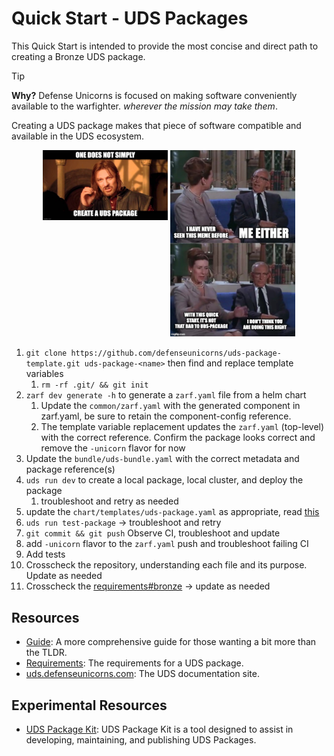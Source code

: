 # Quick Start - UDS Packages

This Quick Start is intended to provide the most concise and direct path to creating a Bronze UDS package.

> [!TIP]
> **Why?**
> Defense Unicorns is focused on making software conveniently available to the warfighter. _wherever the mission may take them_.
>
> Creating a UDS package makes that piece of software compatible and available in the UDS ecosystem.

<p align="center">
    <img align="top" src=".images/boromir.png" alt="alt text" width="200">
    <img src=".images/wat-no-not-that-wat.png" alt="alt text" width="200">
</p>

1. `git clone https://github.com/defenseunicorns/uds-package-template.git uds-package-<name>` then find and replace template variables
    1. `rm -rf .git/ && git init`
2. `zarf dev generate -h` to generate a `zarf.yaml` file from a helm chart
   1. Update the `common/zarf.yaml` with the generated component in zarf.yaml, be sure to retain the component-config reference.
   2. The template variable replacement updates the `zarf.yaml` (top-level) with the correct reference. Confirm the package looks correct and remove the `-unicorn` flavor for now
3. Update the `bundle/uds-bundle.yaml` with the correct metadata and package reference(s)
4. `uds run dev` to create a local package, local cluster, and deploy the package
   1. troubleshoot and retry as needed
5. update the `chart/templates/uds-package.yaml` as appropriate, read [this](https://uds.defenseunicorns.com/reference/configuration/uds-operator/)
6. `uds run test-package` -> troubleshoot and retry
7. `git commit && git push` Observe CI, troubleshoot and update
8.  add `-unicorn` flavor to the `zarf.yaml` push and troubleshoot failing CI
9.  Add tests
10. Crosscheck the repository, understanding each file and its purpose. Update as needed
11. Crosscheck the [requirements#bronze](https://github.com/defenseunicorns/uds-common/blob/main/docs/uds-packages/requirements/uds-package-requirements.md#bronze-) -> update as needed

## Resources

- [Guide](https://github.com/defenseunicorns/uds-common/blob/main/docs/uds-packages/guide.md): A more comprehensive guide for those wanting a bit more than the TLDR.
- [Requirements](https://github.com/defenseunicorns/uds-common/blob/main/docs/uds-packages/requirements/uds-package-requirements.md#uds-package-standards-and-badging-requirements): The requirements for a UDS package.
- [uds.defenseunicorns.com](https://uds.defenseunicorns.com): The UDS documentation site.

## Experimental Resources

- [UDS Package Kit](https://github.com/defenseunicorns/uds-pk): UDS Package Kit is a tool designed to assist in developing, maintaining, and publishing UDS Packages.
